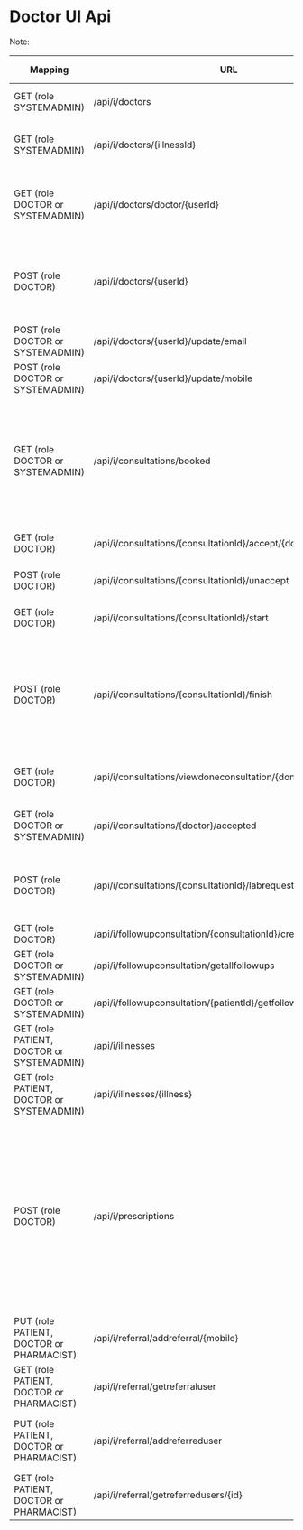 # Doctor UI Api

Note:

| **Mapping** | URL | **Purpose** | **Request** | **Response**| if used |
| --- | --- | --- | --- | --- | --- |
| GET (role SYSTEMADMIN) | /api/i/doctors | Get all doctors | | List of DoctorDTO (Long userId, String mobile, String email, Long doctorId, String systemStatus) |  |
| GET (role SYSTEMADMIN) | /api/i/doctors/{illnessId} | Get all doctors that has this kind of illness as speciality | (Long) illnessId | ResponseEntity with a list of doctors |  |
| GET (role DOCTOR or SYSTEMADMIN) | /api/i/doctors/doctor/{userId} | Get a specific doctor | (Long) userId | ResponseEntity with DoctorDTO (Long userId, String mobile, String email, Long doctorId, String systemStatus) if the doctor exists, otherwise ResponseEntity with error message |  |
| POST (role DOCTOR) | /api/i/doctors/{userId} | Add profile to a doctor | (Long) userId, DoctorProfileDTO (String dateOfBirth, String gender, String maritalStatus, String officeAddress, String city, String state, String mdcnCertificateNumber, List&LT;Long> specialities) | ResponseEntity with DoctorDTO (Long userId, String mobile, String email, Long doctorId, String systemStatus) if the doctor exists, otherwise ResponseEntity with error message |  |
| POST (role DOCTOR or SYSTEMADMIN) | /api/i/doctors/{userId}/update/email | Update the email for a doctor | (Long) userId, EmailDTO (String email) | ResponseEntity with information about update |   |
| POST (role DOCTOR or SYSTEMADMIN) | /api/i/doctors/{userId}/update/mobile | Update mobilenumber for a doctor  | (Long) userId, MobileDTO (String mobile) | ResponseEntity with information about update|   |
| GET (role DOCTOR or SYSTEMADMIN) | /api/i/consultations/booked | Get all booked consultations |  | List of ConsultationDTO (Long id, String patient, Long patientId, String doctor, String illness, String date, String timeBooked, String timeAccepted, String timeStarted, String status, List&LT;String> symptoms, String detailedDescription, String transactionReference, Integer timeSlot, String language, String timeFinished)  |  |
| GET (role DOCTOR) | /api/i/consultations/{consultationId}/accept/{doctor} | Doctor accepts a consultation | (Long) consultationId, (String) doctor | ResponseEntity with information if the consultation has been accepted or not |  |
| POST (role DOCTOR) | /api/i/consultations/{consultationId}/unaccept | Doctor unaccept a consultation | (Long) consultationId | ResponseEntity with information if the consultation has been unaccepted or not |  |
| GET (role DOCTOR) | /api/i/consultations/{consultationId}/start | Start a consultation | (Long) consultationId | ResponseEntity with information if the consultation has been started or not |  |
| POST (role DOCTOR) | /api/i/consultations/{consultationId}/finish | Finish a consultation | (Long) consultationId, DoneConsultationWithJournalDTO (Long id, String patient, Long patientId, String doctor, String doctorId, String illness, String language, String patientDescription, String headIn, String date, String summary, Long consultationDurationInMinute, PatientJournal patientJournal) | ResponseEntity with information if the consultation has been finished or not |  |
| GET (role DOCTOR) | /api/i/consultations/viewdoneconsultation/{doneconsultationId}  | View done consultation by doneconsultationId | (Long) doneconsultationId | ResponseEntity with DoneConsultationWithJournalDTO or ResponseEntity with error message |  |
| GET (role DOCTOR or SYSTEMADMIN) | /api/i/consultations/{doctor}/accepted | Doctor gets all accepted consultations by the doctor | (String) doctor | List of ConsultationDTO |  |
| POST (role DOCTOR) | /api/i/consultations/{consultationId}/labrequest | Doctor request a lab test | (Long) consultationId, LabRequestDTO (Long id, String patientName, ELabRequest testRequested, String date, String doctorName, String testReason, byte[] qrCode) | ResponseEntity with text message |  |
| GET (role DOCTOR) | /api/i/followupconsultation/{consultationId}/createfollowup | Create a follow up consultation | (Long) consultationId | ResponseEntity with text message |  |
| GET (role DOCTOR or SYSTEMADMIN) | /api/i/followupconsultation/getallfollowups | Get all follow up consultations |  | List of FollowUpConsultation (Long id, Long patientId, LocalDate dateCreated)  |  |
| GET (role DOCTOR or SYSTEMADMIN) | /api/i/followupconsultation/{patientId}/getfollowup  | Get all follow-ups for a specific patient | (Long) patientId | List of FollowUpConsultation (Long id, Long patientId, LocalDate dateCreated) |  |
| GET (role PATIENT, DOCTOR or SYSTEMADMIN) | /api/i/illnesses | Get all illnesses that are registered |  | ResponseEntity with List of IllnessDTO (Long id, String illness, List&LT;String> symptoms) |  |
| GET (role PATIENT, DOCTOR or SYSTEMADMIN) | /api/i/illnesses/{illness} | Get a specific illness | (String) illness | ResponseEntity with IllnessDTO or ResponseEntity with error message |  |
| POST (role DOCTOR) | /api/i/prescriptions | Doctor post a prescription form | PrescriptionFormDTO (String date, String patientMobileNumber, String illness, Long patientId, String patientName, String patientDateOfBirth, String patientAddress, String medicationName, String medicationForm, String medicationStrength, String medicationDose, String medicationRoute, String medicationFrequency, String medicationRefills, String medicationQuantity, String doctorName, String doctorMobileNumber)  | ResponseEntity with PrescriptionDTO or ResponseEntity with error message |  |
| PUT (role PATIENT, DOCTOR or PHARMACIST) | /api/i/referral/addreferral/{mobile} | Add a referral user to the currently logged-in user | (UserDetailsImpl) user, (String) mobile | ResponseEntity with a text message |  |
| GET (role PATIENT, DOCTOR or PHARMACIST) | /api/i/referral/getreferraluser | Gets the current referral user of the currently logged-in user | (UserDetailsImpl) user | ResponseEntity with referral users id as a string |  |
| PUT (role PATIENT, DOCTOR or PHARMACIST)   | /api/i/referral/addreferreduser | Adds the currently logged-in user to their referral users list of referred users | (UserDetailsImpl) user | ResponseEntity with text message |  |
| GET (role PATIENT, DOCTOR or PHARMACIST) | /api/i/referral/getreferredusers/{id} | Gets all the users a certain user has referred | (Long) id | ResponseEntity with a list of referred users or ResponseEntity with error message |  |